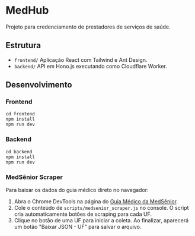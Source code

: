 # MedHub

Projeto para credenciamento de prestadores de serviços de saúde.

## Estrutura

- `frontend/` Aplicação React com Tailwind e Ant Design.
- `backend/` API em Hono.js executando como Cloudflare Worker.

## Desenvolvimento

### Frontend
```
cd frontend
npm install
npm run dev
```

### Backend
```
cd backend
npm install
npm run dev
```

### MedSênior Scraper
Para baixar os dados do guia médico direto no navegador:

1. Abra o Chrome DevTools na página do [Guia Médico da MedSênior](https://guiamedico.medsenior.com.br/).
2. Cole o conteúdo de `scripts/medsenior_scraper.js` no console.
   O script cria automaticamente botões de scraping para cada UF.
3. Clique no botão de uma UF para iniciar a coleta. Ao finalizar, aparecerá
   um botão "Baixar JSON - UF" para salvar o arquivo.
